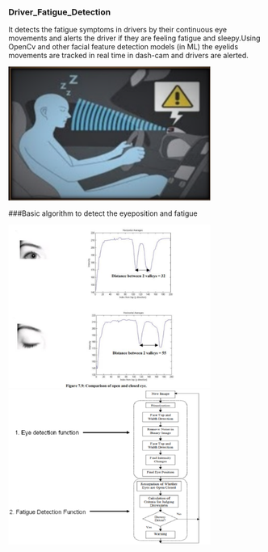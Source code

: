 ### Driver_Fatigue_Detection
It detects the fatigue symptoms in drivers by their continuous eye movements and alerts the driver if they are feeling fatigue and sleepy.Using OpenCv and other facial feature detection models (in ML) the eyelids movements are tracked in real time in dash-cam and drivers are alerted.

<img src ="Snaps/p4.png" width = "400">

###Basic algorithm to detect the eyeposition and fatigue

<img src ="Snaps/p1.PNG" width = "400">
<img src ="Snaps/p3.PNG" width = "400">
